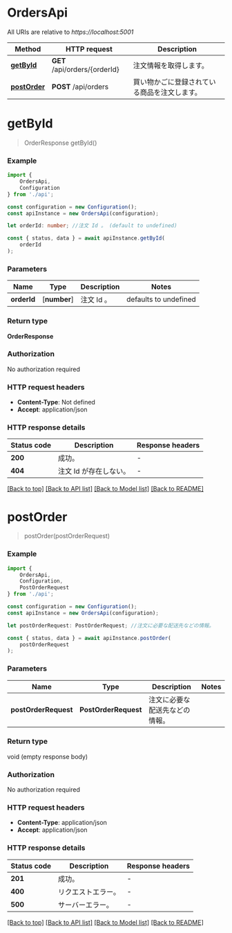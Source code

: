 # OrdersApi

All URIs are relative to *https://localhost:5001*

|Method | HTTP request | Description|
|------------- | ------------- | -------------|
|[**getById**](#getbyid) | **GET** /api/orders/{orderId} | 注文情報を取得します。|
|[**postOrder**](#postorder) | **POST** /api/orders | 買い物かごに登録されている商品を注文します。|

# **getById**
> OrderResponse getById()


### Example

```typescript
import {
    OrdersApi,
    Configuration
} from './api';

const configuration = new Configuration();
const apiInstance = new OrdersApi(configuration);

let orderId: number; //注文 Id 。 (default to undefined)

const { status, data } = await apiInstance.getById(
    orderId
);
```

### Parameters

|Name | Type | Description  | Notes|
|------------- | ------------- | ------------- | -------------|
| **orderId** | [**number**] | 注文 Id 。 | defaults to undefined|


### Return type

**OrderResponse**

### Authorization

No authorization required

### HTTP request headers

 - **Content-Type**: Not defined
 - **Accept**: application/json


### HTTP response details
| Status code | Description | Response headers |
|-------------|-------------|------------------|
|**200** | 成功。 |  -  |
|**404** | 注文 Id が存在しない。 |  -  |

[[Back to top]](#) [[Back to API list]](../README.md#documentation-for-api-endpoints) [[Back to Model list]](../README.md#documentation-for-models) [[Back to README]](../README.md)

# **postOrder**
> postOrder(postOrderRequest)


### Example

```typescript
import {
    OrdersApi,
    Configuration,
    PostOrderRequest
} from './api';

const configuration = new Configuration();
const apiInstance = new OrdersApi(configuration);

let postOrderRequest: PostOrderRequest; //注文に必要な配送先などの情報。

const { status, data } = await apiInstance.postOrder(
    postOrderRequest
);
```

### Parameters

|Name | Type | Description  | Notes|
|------------- | ------------- | ------------- | -------------|
| **postOrderRequest** | **PostOrderRequest**| 注文に必要な配送先などの情報。 | |


### Return type

void (empty response body)

### Authorization

No authorization required

### HTTP request headers

 - **Content-Type**: application/json
 - **Accept**: application/json


### HTTP response details
| Status code | Description | Response headers |
|-------------|-------------|------------------|
|**201** | 成功。 |  -  |
|**400** | リクエストエラー。 |  -  |
|**500** | サーバーエラー。 |  -  |

[[Back to top]](#) [[Back to API list]](../README.md#documentation-for-api-endpoints) [[Back to Model list]](../README.md#documentation-for-models) [[Back to README]](../README.md)

